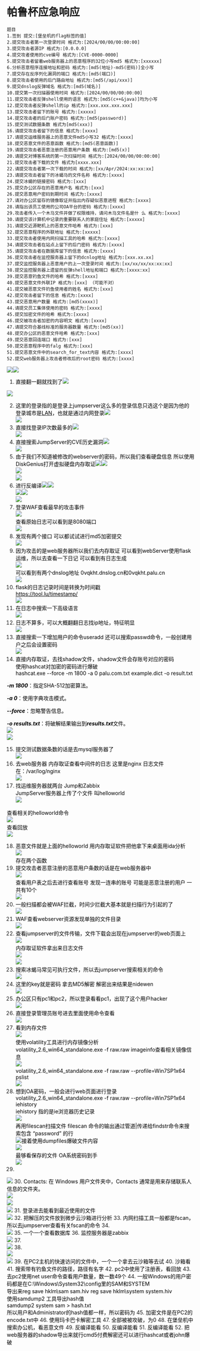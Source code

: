 # 帕鲁杯应急响应

```plain
题目
1.签到 提交:[堡垒机的flag标签的值]
2.提交攻击者第一次登录时间 格式为:[2024/00/00/00:00:00]
3.提交攻击者源IP 格式为:[0.0.0.0]
4.提交攻者使用的cve编号 格式为:[CVE-0000-0000]
5.提交攻击者留着web服务器上的恶意程序的32位小写md5 格式为:[xxxxxx]
6.分析恶意程序连接地址和密码 格式为:[md5(地址)-md5(密码)]全小写
7.提交存在反序列化漏洞的端口 格式为:[md5(端口)]
8.提交攻击者使用的后门路由地址 格式为:[md5(/api/xxx)]
9.提交dnslog反弹域名 格式为:[md5(域名)]
10.提交第一次扫描器使用时间 格式为:[2024/00/00/00:00:00]
11.提交攻击者反弹shell使用的语言 格式为:[md5(c++&java)]均为小写
12.提交攻击者反弹shell的ip 格式为:[xxx.xxx.xxx.xxx]
13.提交攻击者留下的账号 格式为:[xxxxx]
14.提交攻击者的后门账户密码 格式为:[md5(password)]
15.提交测试数据条数 格式为[md5(xxx)]
16.请提交攻击者留下的信息 格式为:[xxxx]
17.请提交运维服务器上的恶意文件md5小写32 格式为:[xxxx]
18.提交恶意文件的恶意函数 格式为:[md5(恶意函数)]
19.请提交攻击者恶意注册的恶意用户条数 格式为:[md5(x)]
20.请提交对博客系统的第一次扫描时间 格式为:[2024/00/00/00:00:00]
21.提交攻击者下载的文件 格式为[xxxx.xxx]
22.请提交攻击者第一次下载的时间 格式为:[xx/Apr/2024:xx:xx:xx]
23.请提交攻击者留下的冰蝎马的文件名称 格式为:[xxxx]
24.提交冰蝎的链接密码 格式为:[xxx]
25.提交办公区存在的恶意用户名 格式为:[xxx]
26.提交恶意用户密码到期时间 格式为:[xxxx]
27.请对办公区留存的镜像取证并指出内存疑似恶意进程 格式为:[xxxx]
28.请指出该员工使用的公司OA平台的密码 格式为:[xxxx]
29.攻击者传入一个木马文件并做了权限维持，请问木马文件名是什 么 格式为:[xxxx]
30.请提交该计算机中记录的重要联系人的家庭住址 格式为:[xxxxx]
31.请提交近源靶机上的恶意文件哈希 格式为:[xxx]
32.提交恶意程序的外联地址 格式为:[xxxxx]
33.提交攻击者使用内网扫描工具的哈希 格式为:[xxxx]
34.请提交攻击者在站点上留下的后门密码 格式为:[xxxx]
35.请提交攻击者在数据库留下的信息 格式为:[xxxx]
36.提交攻击者在监控服务器上留下的dcnlog地址 格式为:[xxx.xx.xx]
37.提交监控服务器上恶意用户的上一次登录时间 格式为:[xx/xx/xx/xx:xx:xx]
38.提交监控服务器上遗留的反弹shell地址和端口 格式为:[xxxx:xx]
39.提交恶意钓鱼文件的哈希 格式为:[xxxx]
40.提交恶意文件外联IP 格式为:[xxx] （可能不对）
41.提交被恶意文件钓鱼使用者的姓名 格式为:[xxx]
42.提交攻击者留下的信息 格式为:[xxxx]
43.提交恶意用户数量 格式为:[md5(xxxx)]
44.请提交员工集体使用的密码 格式为:[xxxx]
45.提交加密文件的哈希 格式为:[xxxx]
46.提交被攻击者加密的内容明文 格式为:[xxxx]
47.请提交符合基线标准的服务器数量 格式为:[md5(xx)]
48.提交办公区的恶意文件哈希 格式为:[xxx]
49.提交恶意回连端口 格式为:[xxx]
50.提交恶意程序中的falg 格式为:[xxx]
51.提交恶意文件中的search_for_text内容 格式为:[xxxx]
52.提交web服务器上攻击者修改后的root密码 格式为:[xxxx]
```

![](https://cdn.nlark.com/yuque/0/2025/png/49146040/1744690373301-4053dc2b-ffe0-46ee-96c9-9bfdf5ae36e1.png)![](https://cdn.nlark.com/yuque/0/2025/png/49146040/1744690373370-3cc0bc08-5de3-464c-b61e-53e4b6ace4fd.png)

1. <font style="color:#000000;">直接翻一翻就找到了</font>![](assets/image-20250415103455285.png)

![](https://cdn.nlark.com/yuque/0/2025/png/49146040/1744690377099-24c5c5f4-01ba-436d-8905-2bfd69d216c4.png)

2. <font style="color:#000000;">这里的登录指的是登录上jumpserver这么多的登录信息只选这个是因为他的登录城市是</font>[<font style="color:#000000;">LAN</font>](https://so.csdn.net/so/search?q=LAN&spm=1001.2101.3001.7020)<font style="color:#000000;">，也就是通过内网登录</font>![](assets/image-20250415104253517.png)<font style="color:#000000;">  
</font>![](https://cdn.nlark.com/yuque/0/2025/png/49146040/1744690383364-5a7f1161-73ea-4253-a392-8a5e1ee72fc2.png)
3. <font style="color:#000000;">直接找登录IP次数最多的</font>![](assets/image-20250415104416911.png)<font style="color:#000000;">  
</font>![](https://cdn.nlark.com/yuque/0/2025/png/49146040/1744690387700-c92215c9-bc86-46f9-831f-992666f9d0e3.png)
4. <font style="color:#000000;">直接搜索JumpServer的CVE历史漏洞</font>![](assets/image-20250415104611606.png)<font style="color:#000000;">  
</font>![](https://cdn.nlark.com/yuque/0/2025/png/49146040/1744690392449-221823e4-c096-481d-85b8-1f86dd7de8ee.png)
5. <font style="color:#000000;">由于我们不知道被修改的webserver的密码，所以我们查看硬盘信息 所以使用DiskGenius打开虚拟硬盘内存取证</font>![](assets/image-20250415105554488.png)![](assets/image-20250415105813971.png)<font style="color:#000000;">  
</font>![](https://cdn.nlark.com/yuque/0/2025/png/49146040/1744690395918-57715e6e-f149-446b-8eef-37c818e198b6.png)<font style="color:#000000;">  
</font>![](https://cdn.nlark.com/yuque/0/2025/png/49146040/1744690406914-ae41b5a0-57c9-4e1e-9d7a-5bbc7647b040.png)
6. <font style="color:#000000;">进行反编译</font>![](assets/image-20250415120415997.png)![](assets/image-20250415120314652.png)<font style="color:#000000;">  
</font>![](https://cdn.nlark.com/yuque/0/2025/png/49146040/1744690406966-dc360323-369d-484c-92fb-d9b7be925f6c.png)![](https://cdn.nlark.com/yuque/0/2025/png/49146040/1744690407023-0f2a3d41-6d73-4560-a079-83f8c6ea6251.png)<font style="color:#000000;">  
</font>![](https://cdn.nlark.com/yuque/0/2025/png/49146040/1744690507881-f2e987ff-6dd6-4a2c-9e68-f54300307448.png)
7. <font style="color:#000000;">登录WAF查看最早的攻击事件  
</font>![](https://cdn.nlark.com/yuque/0/2025/png/49146040/1744691058857-73e709f7-209a-4108-a75a-51cecb4fa988.png)<font style="color:#000000;">  
</font><font style="color:#000000;">查看原始日志可以看到是8080端口  
</font>![](https://cdn.nlark.com/yuque/0/2025/png/49146040/1744691100207-1eb2ecfa-5289-44f5-8fa0-e156aaf8c19f.png)
8. <font style="color:#000000;">发现有两个接口 可以都试试进行md5加密提交  
</font>![](https://cdn.nlark.com/yuque/0/2025/png/49146040/1744691294690-48b0612e-fa3c-4ea9-8acb-450033cc4364.png)
9. <font style="color:#000000;">因为攻击的是web服务器所以我们去内存取证 可以看到webServer使用flask运维，所以去查看一下日记 可以看到有日志生成  
</font>![](https://cdn.nlark.com/yuque/0/2025/png/49146040/1744691659394-3f4b1d60-58bb-4d1d-b0e1-307b352d839b.png)<font style="color:#000000;">  
</font><font style="color:#000000;">可以看到有两个dnslog地址 0vqkht.dnslog.cn和0vqkht.palu.cn  
</font>![](https://cdn.nlark.com/yuque/0/2025/png/49146040/1744691773000-30d0cfa0-2351-4fb9-a3d5-018c5d4bc06e.png)
10. <font style="color:#000000;">flask的日志记录时间是转换为时间戳  
</font>[<font style="color:#000000;">https://tool.lu/timestamp/</font>](https://tool.lu/timestamp/)<font style="color:#000000;">  
</font>![](https://cdn.nlark.com/yuque/0/2025/png/49146040/1744692491376-0461ff8c-0bf1-4131-9e0e-e308f5472259.png)
11. <font style="color:#000000;">在日志中搜索一下高级语言  
</font>![](https://cdn.nlark.com/yuque/0/2025/png/49146040/1744692551630-b7818588-4fcd-4b4e-ae60-585e83ace922.png)
12. <font style="color:#000000;">日志不算多，可以大概翻翻日志找ip地址，特征明显  
</font>![](https://cdn.nlark.com/yuque/0/2025/png/49146040/1744692637299-f7588fc6-1cbd-4978-bfce-c8a13543d7a1.png)
13. <font style="color:#000000;">直接搜索一下增加用户的命令useradd 还可以搜索passwd命令，一般创建用户之后会设置密码  
</font>![](https://cdn.nlark.com/yuque/0/2025/png/49146040/1744692735241-92386957-93fc-4d65-913d-294cc986329c.png)
14. <font style="color:#000000;">直接内存取证，去找shadow文件，shadow文件会存账号对应的密码  
</font><font style="color:#000000;">使用hashcat对加密的密码进行爆破   
</font><font style="color:#000000;">hashcat.exe --force -m 1800 -a 0 palu.com.txt example.dict -o result.txt</font>

_**<font style="color:#000000;background-color:rgb(249, 249, 249);">-m 1800</font>**_<font style="color:#000000;">：指定SHA-512加密算法。</font>

_**<font style="color:#000000;background-color:rgb(249, 249, 249);">-a 0</font>**_<font style="color:#000000;">：使用字典攻击模式。</font>

_**<font style="color:#000000;background-color:rgb(249, 249, 249);">--force</font>**_<font style="color:#000000;">：忽略警告信息。</font>

_**<font style="color:#000000;background-color:rgb(249, 249, 249);">-o results.txt</font>**_<font style="color:#000000;">：将破解结果输出到</font>_**<font style="color:#000000;background-color:rgb(249, 249, 249);">results.txt</font>**_<font style="color:#000000;">文件。  
</font>![](https://cdn.nlark.com/yuque/0/2025/png/49146040/1744693615405-7d71c51c-19b5-4d99-96ec-0f4234ac4911.png)<font style="color:#000000;">  
</font>![](https://cdn.nlark.com/yuque/0/2025/png/49146040/1744693587984-d01502df-7c90-49d0-b32f-4f52486b0343.png)

15. <font style="color:#000000;">提交测试数据条数的话是去mysql服务器了  
</font>![](https://cdn.nlark.com/yuque/0/2025/png/49146040/1744693822877-6bb7eedf-7001-4a9f-befa-a2d5cb1e384a.png)
16. <font style="color:#000000;">去web服务器 内存取证查看中间件的日志 这里是nginx 日志文件在：/var/log/nginx  
</font>![](https://cdn.nlark.com/yuque/0/2025/png/49146040/1744693946888-78cca8a5-e45e-4f6e-809f-d5def10e689b.png)
17. <font style="color:#000000;">找运维服务器就两台  Jump和Zabbix  
</font><font style="color:#000000;">JumpServer服务器上传了个文件 叫helloworld  
</font>![](https://cdn.nlark.com/yuque/0/2025/png/49146040/1744694139763-ef7a6984-ac69-44f5-a8bd-864c925e8680.png)

<font style="color:#000000;">查看相关的helloworld命令  
</font>![](https://cdn.nlark.com/yuque/0/2025/png/49146040/1744695172375-f2bb8194-5a54-4b53-98fe-246f4426970a.png)<font style="color:#000000;">  
</font><font style="color:#000000;">查看回放  
</font>![](https://cdn.nlark.com/yuque/0/2025/png/49146040/1744695165858-983526a1-d98f-48ea-a59d-9ffb71e3ad15.png)

18. <font style="color:#000000;">恶意文件就是上面的helloworld 用内存取证软件把他拿下来桌面用ida分析  
</font>![](https://cdn.nlark.com/yuque/0/2025/png/49146040/1744695677791-05898020-c1b7-4ce1-a622-7313a9164682.png)<font style="color:#000000;">  
</font><font style="color:#000000;">存在两个函数</font>
19. <font style="color:#000000;">提交攻击者恶意注册的恶意用户条数的话是在web服务器中  
</font>![](https://cdn.nlark.com/yuque/0/2025/png/49146040/1744696324123-6ddbef06-caca-4009-9a46-80d2fa8139b4.png)<font style="color:#000000;">  
</font><font style="color:#000000;">查看用户表之后去进行查看账号 发现一连串的账号 可能是恶意注册的用户 一共有10个  
</font>![](https://cdn.nlark.com/yuque/0/2025/png/49146040/1744696703977-e4782d57-fb43-4ee5-8fab-6703d1e2ddb3.png)
20. <font style="color:#000000;">一般扫描都会被WAF拦截，时间少拦截大基本就是扫描行为引起的了  
</font>![](https://cdn.nlark.com/yuque/0/2025/png/49146040/1744696912055-d5ba9e72-6109-4823-a28b-a04e69598f4d.png)
21. <font style="color:#000000;">WAF查看webserver资源发现单独的文件目录  
</font>![](https://cdn.nlark.com/yuque/0/2025/png/49146040/1744697677235-6e17a535-90bd-4787-877b-245154741cbc.png)
22. <font style="color:#000000;">查看jumpserver的文件传输，文件下载会出现在jumpserver的web页面上</font><font style="color:#000000;">  
</font>![](https://cdn.nlark.com/yuque/0/2025/png/49146040/1744698018807-8213f5a7-f320-4c27-9b6d-862a716e4390.png)<font style="color:#000000;">  
</font><font style="color:#000000;">内存取证软件拿出来日志文件  
</font>![](https://cdn.nlark.com/yuque/0/2025/png/49146040/1744698274027-36c6f06e-56e7-45f4-88b6-faed9b4bcecd.png)<font style="color:#000000;">  
</font>![](https://cdn.nlark.com/yuque/0/2025/png/49146040/1744698255587-6602ae57-8075-466e-a4ac-2d76e0b50da3.png)
23. <font style="color:#000000;">搜索冰蝎马常见可执行文件，所以去jumpserver搜索相关的命令  
</font>![](https://cdn.nlark.com/yuque/0/2025/png/49146040/1744698407309-f99e8f8b-2ba1-43a5-a491-855561d43926.png)
24. <font style="color:#000000;">这里的key就是密码 拿去MD5解密 解密出来结果是nidewen  
</font>![](https://cdn.nlark.com/yuque/0/2025/png/49146040/1744698441375-3bcdbddc-f9e6-484a-8a8c-d9e34bab41ff.png)
25. <font style="color:#000000;">办公区只有pc1和pc2，所以登录看看pc1，出现了这个用户hacker  
</font>![](https://cdn.nlark.com/yuque/0/2025/png/49146040/1744701245270-7dabb66d-c398-46b8-bac1-ba352d8ff94b.png)
26. <font style="color:#000000;">直接登录管理员账号进去里面使用命令查看  
</font>![](https://cdn.nlark.com/yuque/0/2025/png/49146040/1744701370319-986390c5-2892-4ef6-9818-9fb415171a47.png)
27. <font style="color:#000000;">看到内存文件  
</font>![](https://cdn.nlark.com/yuque/0/2025/png/49146040/1744701459351-5cb0f133-8185-4f4b-9aa3-37e3a1adbbe8.png)<font style="color:#000000;">  
</font><font style="color:#000000;">使用volatility工具进行内存镜像分析  
</font><font style="color:#000000;">volatility_2.6_win64_standalone.exe -f raw.raw imageinfo查看相关镜像信息  
</font>![](https://cdn.nlark.com/yuque/0/2025/png/49146040/1744703165024-7888b0e5-2718-4a79-8f09-691d43e0ee1c.png)<font style="color:#000000;">  
</font><font style="color:#000000;">volatility_2.6_win64_standalone.exe -f raw.raw --profile=Win7SP1x64 pslist  
</font>![](https://cdn.nlark.com/yuque/0/2025/png/49146040/1744702770062-ffe7026b-fcaa-42b8-87f7-93206a0aeb60.png)
28. <font style="color:#000000;">想到OA密码，一般会进行web页面进行登录  
</font><font style="color:#000000;">volatility_2.6_win64_standalone.exe -f raw.raw --profile=Win7SP1x64 iehistory  
</font><font style="color:#000000;">iehistory 指的是ie浏览器历史记录  
</font>![](https://cdn.nlark.com/yuque/0/2025/png/49146040/1744703217133-7a437bb9-afbd-4ace-9431-4c776e46f121.png)<font style="color:#000000;">  
</font><font style="color:#000000;">再用filescan扫描文件 filescan 命令的输出通过管道|传递给findstr命令来搜索包含 “password” 的行  
</font>![](https://cdn.nlark.com/yuque/0/2025/png/49146040/1744703356878-1fabf8d7-c3d9-4b19-96cd-fd141877a059.png)<font style="color:#000000;">接着使用dumpfiles爆破文件内容  
</font>![](https://cdn.nlark.com/yuque/0/2025/png/49146040/1744703660474-8078535b-8bc0-4fa1-a4bb-41680f26f3c1.png)<font style="color:#000000;">  
</font><font style="color:#000000;">最够看保存的文件 OA系统密码到手  
</font>![](https://cdn.nlark.com/yuque/0/2025/png/49146040/1744703688705-973d42fc-49cd-43b0-ba8c-44c9f28ff89b.png)
29. <font style="color:#000000;">  
</font>![](https://cdn.nlark.com/yuque/0/2025/png/49146040/1744704394207-9bd40ca9-6bea-40b2-836d-06a831895d50.png)
30. <font style="color:#000000;">Contacts\: 在 Windows 用户文件夹中，Contacts 通常是用来存储联系人信息的文件夹。  
</font>![](https://cdn.nlark.com/yuque/0/2025/png/49146040/1744704783210-fa2783ea-04d1-4d81-9ce1-c2d8efa6ca32.png)<font style="color:#000000;">  
</font>![](https://cdn.nlark.com/yuque/0/2025/png/49146040/1744704798963-f9ba1eed-883b-4f0c-b421-4ab824092a14.png)<font style="color:#000000;">  
</font>![](https://cdn.nlark.com/yuque/0/2025/png/49146040/1744704841204-15f0ae08-811a-4b20-b418-339e71411bcc.png)
31. <font style="color:#000000;">登录进去能看到最近使用的文件  
</font>![](https://cdn.nlark.com/yuque/0/2025/png/49146040/1744704962614-f99fdff3-dadc-4237-9068-99bc4d7b924b.png)
32. <font style="color:#000000;">把解压的文件放到微步云沙箱进行分析</font>
33. <font style="color:#000000;">内网扫描工具一般都是fscan，所以去jumpserver查看有关fscan的命令 </font>
34. <font style="color:#000000;">  
</font>![](https://cdn.nlark.com/yuque/0/2025/png/49146040/1744706156840-0d7f2bd6-33b7-4a2e-8ea2-0d8b0282e013.png)
35. <font style="color:#000000;">一个一个查看数据库</font>
36. <font style="color:#000000;">监控服务器是zabbix  
</font>![](https://cdn.nlark.com/yuque/0/2025/png/49146040/1744706519072-2251e5e3-cc8c-4766-a228-c061d8bf5b61.png)
37. <font style="color:#000000;">  
</font>![](https://cdn.nlark.com/yuque/0/2025/png/49146040/1744706558757-f07ad539-9fc2-426f-b32b-b5161f7c034c.png)
38. <font style="color:#000000;">  
</font>![](https://cdn.nlark.com/yuque/0/2025/png/49146040/1744706692873-05e64b1b-cc48-4541-95b7-85033c042578.png)<font style="color:#000000;">  
</font>![](https://cdn.nlark.com/yuque/0/2025/png/49146040/1744706674487-9ef6b5e8-a4fd-42db-8750-1277a153aecb.png)
39. <font style="color:#000000;">在PC2主机的快速访问的文件中，一个一个拿去云沙箱等去试</font>
40. <font style="color:#000000;">沙箱看</font>
41. <font style="color:#000000;">搜索带有钓鱼文件的路径，路径有名字</font>
42. <font style="color:#000000;">pc2中使用了注册表，看回放</font>
43. <font style="color:#000000;">去pc2使用net user命令查看用户数量，数一数49个</font>
44. <font style="color:#000000;">一般Windows的用户密码都是在C:\Windows\System32\config里的SAM和SYSTEM  
</font><font style="color:#000000;">导出来reg save hklm\sam sam.hiv reg save hklm\system system.hiv  
</font><font style="color:#000000;">使用samdump2 工具导出hash值  
</font><font style="color:#000000;">samdump2 system sam > hash.txt  
</font><font style="color:#000000;">所以用户和Administrator的hash值都一样，所以密码为</font>
45. <font style="color:#000000;">加密文件是在PC2的encode.txt中</font>
46. <font style="color:#000000;">使用玛卡巴卡解密工具</font>
47. <font style="color:#000000;">全部被被攻破，为0</font>
48. <font style="color:#000000;">在堡垒机中搜索办公机，看恶意文件</font>
49. <font style="color:#000000;">反编译能看</font>
50. <font style="color:#000000;">反编译能看</font>
51. <font style="color:#000000;">反编译能看</font>
52. <font style="color:#000000;">把web服务器的shadow导出来就行cmd5付费解密还可以进行hashcat或者john爆破</font>

<font style="color:#000000;"></font>

